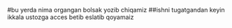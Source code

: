 #bu yerda nima organgan bolsak yozib chiqamiz
##ishni tugatgandan keyin ikkala ustozga acces betib eslatib qoyamaiz 
